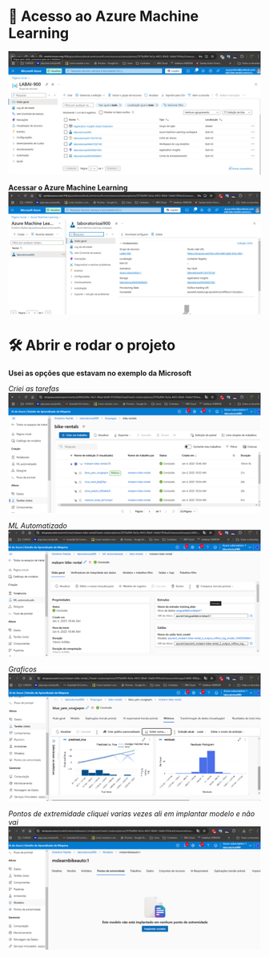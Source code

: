 # 📁 Acesso ao Azure Machine Learning

![Imagem Laboratorio](/images/labai-900_1.png)

**Acessar o Azure Machine Learning**
![Imagem Tela Inicial Azure](/images/labai-900_2.png)

# 🛠️ Abrir e rodar o projeto

**Usei as opções que estavam no exemplo da Microsoft**

*Criei as tarefas*
![Imagem das Tarefas Concluidas](/images/labai-900_3.png)

*ML Automatizado*
![Imagem do ML Automatizado](/images/labai-900_4.png)

*Graficos*
![Imagem dos graficos](/images/labai-900_5.png)

*Pontos de extremidade cliquei varias vezes ali em implantar modelo e não vai*
![Imagem Ponto de Extremidade](/images/labai-900_6.png)

